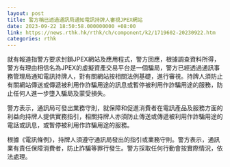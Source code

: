 ```yaml
---
layout: post
title: 警方稱已透過通訊局通知電訊持牌人審視JPEX網站
date: 2023-09-22 18:50:58.000000000 +08:00
link: https://news.rthk.hk/rthk/ch/component/k2/1719602-20230922.htm
categories: rthk
---
```


就有報道指警方要求封鎖JPEX網站及應用程式，警方回應，根據調查資料所得，警方有理由相信名為JPEX的虛擬資產交易平台是一個騙局，警方已經透過通訊事務管理局通知電訊持牌人，對有關網站按相關法例基礎，進行審視。持牌人須防止有關網站傳送或傳遞被利用作詐騙用途的訊息或暫停被利用作詐騙用途的服務，防止任何人進一步墮入騙局及蒙受損失。

警方表示，通訊局可發出業務守則，就保障和促進消費者在電訊產品及服務方面的利益向持牌人提供實務指引，相關持牌人亦須防止傳送或傳遞被利用作詐騙用途的電話或訊息，或暫停被利用作詐騙用途的服務。

根據《電訊條例》，持牌人須遵守通訊局發出的指引或業務守則。警方表示，通訊業有責任保障消費者，防止詐騙等罪行發生。警方採取任何行動會按實際情況，依法處理。
